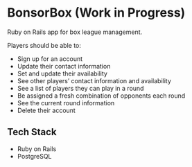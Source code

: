 # BonsorBox (Work in Progress)

Ruby on Rails app for box league management.

Players should be able to:

- Sign up for an account
- Update their contact information
- Set and update their availability
- See other players’ contact information and availability
- See a list of players they can play in a round
- Be assigned a fresh combination of opponents each round
- See the current round information
- Delete their account

## Tech Stack

- Ruby on Rails
- PostgreSQL
